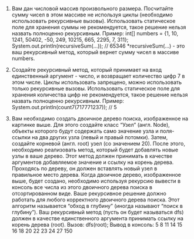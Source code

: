 1) Вам дан числовой массив произвольного размера. Посчитайте сумму чисел в этом массиве не используя циклы 
(необходимо использовать рекурсивные вызовы). Использовать статическое поле для хранения суммы не рекомендуется, 
такое решение нельзя назвать полноценно рекурсивным.
Пример:
int[] numbers = {1, 10, 1241, 50402, -50, 249, 10215, 665, 2295, 7, 311};
System.out.println(recursiveSum(...)); // 65346
*recursiveSum(...) - это ваш рекурсивный метод, который вернет сумму чисел в массиве numbers.

2) Создайте рекурсивный метод, который принимает на вход единственный аргумент - число, и
возвращает количество цифр 7 в этом числе. Циклы использовать запрещено, можно использовать
только рекурсивные вызовы. Использовать статическое поле для хранения количества цифр
не рекомендуется, такое решение нельзя назвать полноценно рекурсивным.
Пример:
System.out.println(count7(717771237)); // 5

3) Вам необходимо создать двоичное дерево поиска, изображенное на картинке выше.
Для этого создайте класс “Узел” (англ. Node), объекты которого будут содержать само значение узла
и поля-ссылки на два других узла (левый и правый потомки).
Затем, создайте корневой (англ. root) узел (со значением 20).
После этого, необходимо реализовать метод, который будет добавлять новые узлы в ваше дерево.
Этот метод должен принимать в качестве аргументов добавляемое значение и ссылку на корень дерева.
Проходясь по дереву, он должен вставлять новый узел в правильное место дерева.
Когда двоичное дерево, изображенное выше, будет создано, необходимо используя рекурсию вывести в
консоль все числа из этого двоичного дерева поиска в отсортированном виде. Ваше рекурсивное решение
должно работать для любого корректного двоичного дерева поиска. Этот алгоритм называется “обход в
глубину” (иногда называют “поиск в глубину”).
Ваш рекурсивный метод (пусть он будет называться dfs) должен в качестве единственного аргумента
принимать ссылку на корень дерева (root).
Вызов: dfs(root);
Вывод в консоль: 5 8 11 14 15 16 18 20 22 23 24 27 150
